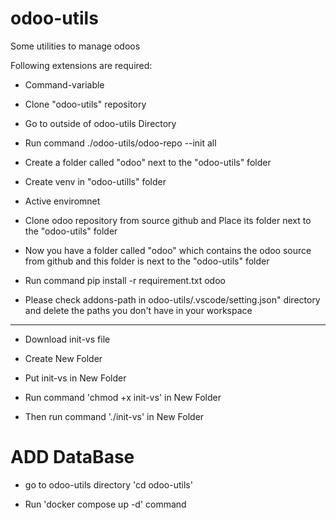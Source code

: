 # odoo-utils
Some utilities to manage odoos



Following extensions are required:
 
 - Command-variable

- Clone "odoo-utils" repository

- Go to outside of odoo-utils Directory
  
- Run command ./odoo-utils/odoo-repo --init all

- Create a folder called "odoo" next to the "odoo-utils" folder

- Create venv in "odoo-utills" folder

- Active enviromnet

- Clone odoo repository from source github and Place its folder next to the "odoo-utils" folder
 
- Now you have a folder called "odoo" which contains the odoo source from github and this folder is next to the "odoo-utils" folder
  
- Run command pip install -r requirement.txt odoo

- Please check addons-path in odoo-utils/.vscode/setting.json" directory and delete the paths you don't have in your workspace

------------------------------------------------------------------------------------

- Download init-vs file

- Create New Folder 

- Put init-vs in New Folder

- Run command 'chmod +x init-vs' in New Folder

- Then run command './init-vs' in New Folder

# ADD DataBase

- go to odoo-utils directory 'cd odoo-utils'

- Run 'docker compose up -d' command
